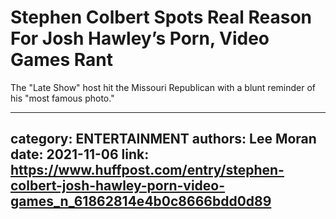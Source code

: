 # Stephen Colbert Spots Real Reason For Josh Hawley’s Porn, Video Games Rant

The "Late Show" host hit the Missouri Republican with a blunt reminder of his "most famous photo."

---
category: ENTERTAINMENT
authors: Lee Moran
date: 2021-11-06
link: https://www.huffpost.com/entry/stephen-colbert-josh-hawley-porn-video-games_n_61862814e4b0c8666bdd0d89
---
